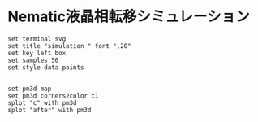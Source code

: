 # Nematic液晶相転移シミュレーション



~~~gnuplot {cmd=true hide=true output="html"}
set terminal svg
set title "simulation " font ",20"
set key left box
set samples 50
set style data points


set pm3d map
set pm3d corners2color c1
splot "c" with pm3d
splot "after" with pm3d
~~~